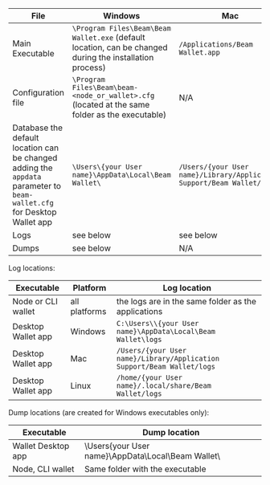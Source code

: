 | File | Windows | Mac | Linux |
|-----|-----|-----|-----|
| Main Executable | `\Program Files\Beam\Beam Wallet.exe` (default location, can be changed during the installation process) | `/Applications/Beam Wallet.app` | `/usr/bin/BeamWallet` |
| Configuration file | `\Program Files\Beam\beam-<node_or_wallet>.cfg` (located at the same folder as the executable) | N/A | `/usr/bin/beam-<node_or_wallet>.cfg` |
| Database the default location can be changed adding the `appdata` parameter to `beam-wallet.cfg` for Desktop Wallet app | `\Users\{your User name}\AppData\Local\Beam Wallet\` | `/Users/{your User name}/Library/Application Support/Beam Wallet/` | `/home/{your User name}/.local/share/Beam Wallet/` |
| Logs | see below | see below | see below |
| Dumps | see below | N/A | N/A |

Log locations:

| Executable | Platform | Log location |
|-----|-----|-----|
| Node or CLI wallet | all platforms | the logs are in the same folder as the applications |
| Desktop Wallet app | Windows | `C:\Users\\{your User name}\AppData\Local\Beam Wallet\logs` | 
| Desktop Wallet app | Mac | `/Users/{your User name}/Library/Application Support/Beam Wallet/logs` |
| Desktop Wallet app | Linux | `/home/{your User name}/.local/share/Beam Wallet/logs` |

Dump locations (are created for Windows executables only):

| Executable | Dump location |
|-----|-----|
| Wallet Desktop app | \Users\{your User name}\AppData\Local\Beam Wallet\ |
| Node, CLI wallet | Same folder with the executable |



